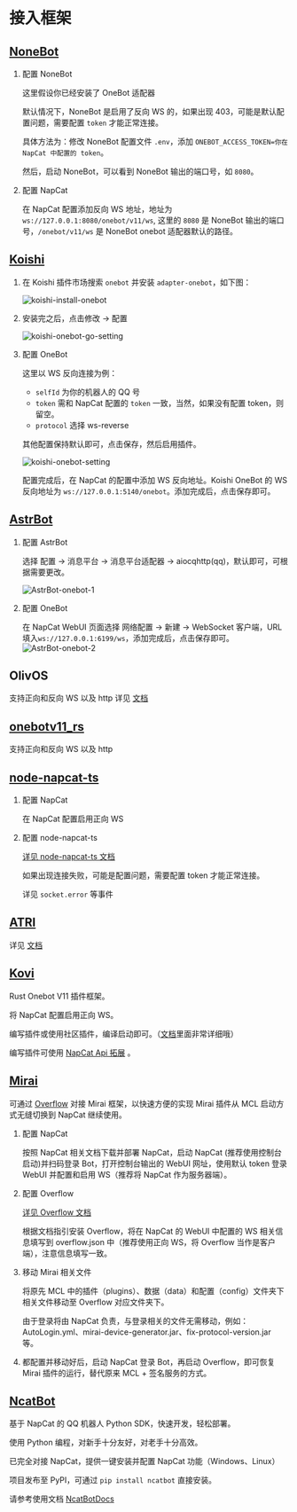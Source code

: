 # 接入框架

## [NoneBot](https://nonebot.dev/docs/)

1. 配置 NoneBot

   这里假设你已经安装了 OneBot 适配器

   默认情况下，NoneBot 是启用了反向 WS 的，如果出现 403，可能是默认配置问题，需要配置 `token` 才能正常连接。

   具体方法为：修改 NoneBot 配置文件 `.env`，添加 `ONEBOT_ACCESS_TOKEN=你在 NapCat 中配置的 token`。

   然后，启动 NoneBot，可以看到 NoneBot 输出的端口号，如 `8080`。

2. 配置 NapCat

   在 NapCat 配置添加反向 WS 地址，地址为 `ws://127.0.0.1:8080/onebot/v11/ws`, 这里的 `8080` 是 NoneBot 输出的端口号，`/onebot/v11/ws` 是 NoneBot onebot 适配器默认的路径。

## [Koishi](https://koishi.chat)

1. 在 Koishi 插件市场搜索 `onebot` 并安装 `adapter-onebot`，如下图：

   ![koishi-install-onebot](/assets/use/koishi-install-onebot.png)

2. 安装完之后，点击修改 → 配置

   ![koishi-onebot-go-setting](/assets/use/koishi-onebot-go-setting.png)

3. 配置 OneBot

   这里以 WS 反向连接为例：

   - `selfId` 为你的机器人的 QQ 号
   - `token` 需和 NapCat 配置的 `token` 一致，当然，如果没有配置 token，则留空。
   - `protocol` 选择 ws-reverse

   其他配置保持默认即可，点击保存，然后启用插件。

   ![koishi-onebot-setting](/assets/use/koishi-onebot-setting.png)

   配置完成后，在 NapCat 的配置中添加 WS 反向地址。Koishi OneBot 的 WS 反向地址为 `ws://127.0.0.1:5140/onebot`。添加完成后，点击保存即可。

## [AstrBot](https://astrbot.app/)

1. 配置 AstrBot

   选择 配置 → 消息平台 → 消息平台适配器 → aiocqhttp(qq)，默认即可，可根据需要更改。

   ![AstrBot-onebot-1](/assets/use/Astrbot-onebot-1.png)

2. 配置 OneBot

   在 NapCat WebUI 页面选择 网络配置 → 新建 → WebSocket 客户端，URL 填入`ws://127.0.0.1:6199/ws`，添加完成后，点击保存即可。
   ![AstrBot-onebot-2](/assets/use/Astrbot-onebot-2.png)

## OlivOS

支持正向和反向 WS 以及 http 详见 [文档](https://doc.olivos.wiki/)

## [onebotv11_rs](https://github.com/canxin121/onebotv11_rs)

支持正向和反向 WS 以及 http

## [node-napcat-ts](https://github.com/HkTeamX/node-napcat-ts)

1. 配置 NapCat

   在 NapCat 配置启用正向 WS

2. 配置 node-napcat-ts

   [详见 node-napcat-ts 文档](https://node-napcat-ts.huankong.top/guide/getting-started)

   如果出现连接失败，可能是配置问题，需要配置 token 才能正常连接。

   详见 `socket.error` 等事件

## [ATRI](https://github.com/HkTeamX/ATRI)

详见 [文档](https://atri.huankong.top/)

## [Kovi](https://github.com/ThriceCola/Kovi)

Rust Onebot V11 插件框架。

将 NapCat 配置启用正向 WS。

编写插件或使用社区插件，编译启动即可。（[文档](https://thricecola.github.io/kovi-doc)里面非常详细哦）

编写插件可使用 [NapCat Api 拓展](https://crates.io/crates/kovi-plugin-expand-napcat) 。

## [Mirai](https://github.com/mamoe/mirai)

可通过 [Overflow](https://github.com/MrXiaoM/Overflow) 对接 Mirai 框架，以快速方便的实现 Mirai 插件从 MCL 启动方式无缝切换到 NapCat 继续使用。

1. 配置 NapCat

   按照 NapCat 相关文档下载并部署 NapCat，启动 NapCat (推荐使用控制台启动)并扫码登录 Bot，打开控制台输出的 WebUI 网址，使用默认 token 登录 WebUI 并配置和启用 WS（推荐将 NapCat 作为服务器端）。

2. 配置 Overflow

   [详见 Overflow 文档](https://mirai.mrxiaom.top/)

   根据文档指引安装 Overflow，将在 NapCat 的 WebUI 中配置的 WS 相关信息填写到 overflow.json 中（推荐使用正向 WS，将 Overflow 当作是客户端），注意信息填写一致。

3. 移动 Mirai 相关文件

   将原先 MCL 中的插件（plugins）、数据（data）和配置（config）文件夹下相关文件移动至 Overflow 对应文件夹下。

   由于登录将由 NapCat 负责，与登录相关的文件无需移动，例如：AutoLogin.yml、mirai-device-generator.jar、fix-protocol-version.jar 等。

4. 都配置并移动好后，启动 NapCat 登录 Bot，再启动 Overflow，即可恢复 Mirai 插件的运行，替代原来 MCL + 签名服务的方式。

## [NcatBot](https://github.com/liyihao1110/ncatbot/)

基于 NapCat 的 QQ 机器人 Python SDK，快速开发，轻松部署。

使用 Python 编程，对新手十分友好，对老手十分高效。

已完全对接 NapCat，提供一键安装并配置 NapCat 功能（Windows、Linux）

项目发布至 PyPI，可通过 `pip install ncatbot` 直接安装。

请参考使用文档 [NcatBotDocs](https://docs.ncatbot.xyz/)
